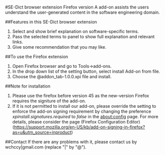#SE-Dict browser extension Firefox version
A add-on assists the users understand the user-generated content in the software engineering domain.

##Features in this SE-Dict browser extension
1. Select and show brief explanation on software-specific terms.
2. Pass the selected terms to panel to show full explanation and relevant links.
3. Give some recommendation that you may like.

##To use the Firefox extension
1. Open Firefox browser and go to Tools->add-ons.
2. In the drop down list of the setting button, select install Add-on from file.
3. Choose the @addon_tab-1.0.0.xpi file and install.

##Note for installation
1. Please use the firefox before version 45 as the new-version Firefox requires the signiture of the add-on.
2. If it is not permitted to install our add-on, please override the setting to enforce the add-on signing requirement by changing the preference *xpinstall.signatures.required* to *false* in the [about:config](about:config) page. For more details, please consider the page (Firefox Configuration Editor)(https://support.mozilla.org/en-US/kb/add-on-signing-in-firefox?as=u&utm_source=inproduct)

##Contact
If there are any problems with it, please contact us by wchccy|gmail.com (replace "|" by "@").
